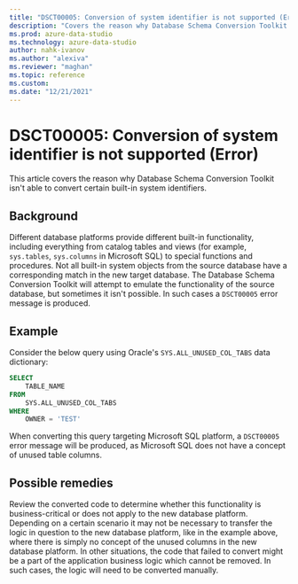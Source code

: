 ```yaml
---
title: "DSCT00005: Conversion of system identifier is not supported (Error)"
description: "Covers the reason why Database Schema Conversion Toolkit isn't able to convert certain built-in system identifiers."
ms.prod: azure-data-studio
ms.technology: azure-data-studio
author: nahk-ivanov
ms.author: "alexiva"
ms.reviewer: "maghan"
ms.topic: reference
ms.custom:
ms.date: "12/21/2021"
---
```


# DSCT00005: Conversion of system identifier is not supported (Error)

This article covers the reason why Database Schema Conversion Toolkit isn't able to convert certain built-in system identifiers.

## Background

Different database platforms provide different built-in functionality, including everything  from catalog tables and views (for example, `sys.tables`, `sys.columns` in Microsoft SQL) to special functions and procedures. Not all built-in system objects from the source database have a corresponding match in the new target database. The Database Schema Conversion Toolkit will attempt to emulate the functionality of the source database, but sometimes it isn't possible. In such cases a `DSCT00005` error message is produced.

## Example

Consider the below query using Oracle's `SYS.ALL_UNUSED_COL_TABS` data dictionary:

```sql
SELECT
    TABLE_NAME
FROM
    SYS.ALL_UNUSED_COL_TABS
WHERE
    OWNER = 'TEST'
```

When converting this query targeting Microsoft SQL platform, a `DSCT00005` error message will be produced, as Microsoft SQL does not have a concept of unused table columns.

## Possible remedies

Review the converted code to determine whether this functionality is business-critical or does not apply to the new database platform. Depending on a certain scenario it may not be necessary to transfer the logic in question to the new database platform, like in the example above, where there is simply no concept of the unused columns in the new database platform. In other situations, the code that failed to convert might be a part of the application business logic which cannot be removed. In such cases, the logic will need to be converted manually.
